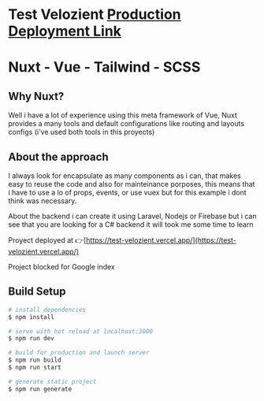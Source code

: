 # Test Velozient [Production Deployment Link](https://test-velozient.vercel.app/)
# Nuxt - Vue - Tailwind - SCSS
## Why Nuxt?
Well i have a lot of experience using this meta framework of Vue, Nuxt provides a many tools and default configurations like routing and layouts configs (i've used both tools in this proyects)
## About the approach
I always look for encapsulate as many components as i can, that makes easy to reuse the code and also for mainteinance porposes, this means that i have to use a lo of props, events, or use vuex but for this example i dont think was necessary.

About the backend i can create it using Laravel, Nodejs or Firebase but i can see that you are looking for a C# backend it will took me some time to learn

Proyect deployed at 👉[https://test-velozient.vercel.app/](https://test-velozient.vercel.app/)

Project blocked for Google index
## Build Setup

```bash
# install dependencies
$ npm install

# serve with hot reload at localhost:3000
$ npm run dev

# build for production and launch server
$ npm run build
$ npm run start

# generate static project
$ npm run generate
```
